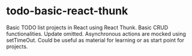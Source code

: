 # todo-basic-react-thunk
Basic TODO list projects in React using React Thunk. 
Basic CRUD functionalities. Update omitted. 
Asynchronous actions are mocked using setTimeOut.
Could be useful as material for learning or as start point for projects.


